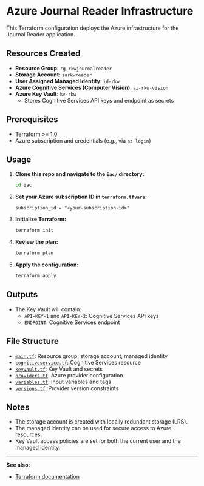 # Azure Journal Reader Infrastructure

This Terraform configuration deploys the Azure infrastructure for the Journal Reader application.

## Resources Created

- **Resource Group**: `rg-rkwjournalreader`
- **Storage Account**: `sarkwreader`
- **User Assigned Managed Identity**: `id-rkw`
- **Azure Cognitive Services (Computer Vision)**: `ai-rkw-vision`
- **Azure Key Vault**: `kv-rkw`
  - Stores Cognitive Services API keys and endpoint as secrets

## Prerequisites

- [Terraform](https://www.terraform.io/downloads.html) >= 1.0
- Azure subscription and credentials (e.g., via `az login`)

## Usage

1. **Clone this repo and navigate to the `iac/` directory:**
   ```sh
   cd iac
   ```

2. **Set your Azure subscription ID in `terraform.tfvars`:**
   ```hcl
   subscription_id = "<your-subscription-id>"
   ```

3. **Initialize Terraform:**
   ```sh
   terraform init
   ```

4. **Review the plan:**
   ```sh
   terraform plan
   ```

5. **Apply the configuration:**
   ```sh
   terraform apply
   ```

## Outputs

- The Key Vault will contain:
  - `API-KEY-1` and `API-KEY-2`: Cognitive Services API keys
  - `ENDPOINT`: Cognitive Services endpoint

## File Structure

- [`main.tf`](iac/main.tf): Resource group, storage account, managed identity
- [`cognitiveservice.tf`](iac/cognitiveservice.tf): Cognitive Services resource
- [`keyvault.tf`](iac/keyvault.tf): Key Vault and secrets
- [`providers.tf`](iac/providers.tf): Azure provider configuration
- [`variables.tf`](iac/variables.tf): Input variables and tags
- [`versions.tf`](iac/versions.tf): Provider version constraints

## Notes

- The storage account is created with locally redundant storage (LRS).
- The managed identity can be used for secure access to Azure resources.
- Key Vault access policies are set for both the current user and the managed identity.

---

**See also:**  
- [Terraform documentation](https://registry.terraform.io/providers/hashicorp/azurerm/latest/docs)